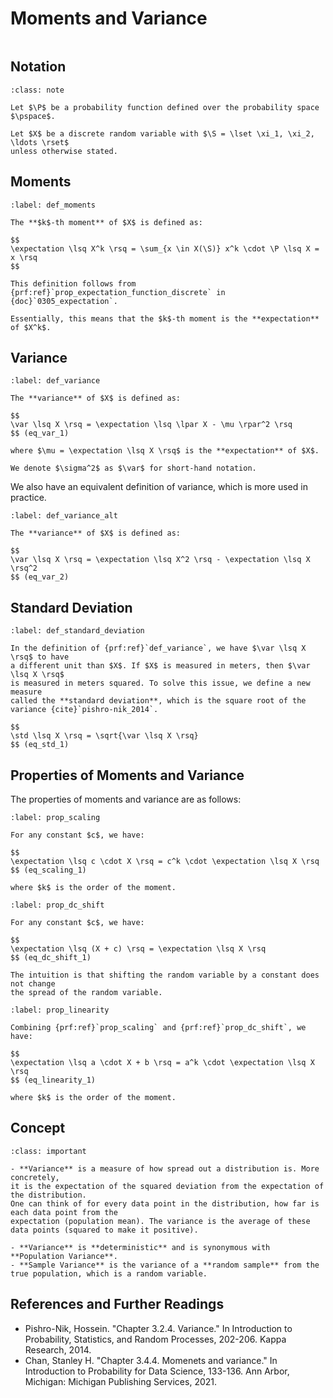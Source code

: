 # Moments and Variance

```{contents}
```

## Notation

```{admonition} Notation
:class: note

Let $\P$ be a probability function defined over the probability space $\pspace$.

Let $X$ be a discrete random variable with $\S = \lset \xi_1, \xi_2, \ldots \rset$
unless otherwise stated.
```

## Moments

```{prf:definition} Moments
:label: def_moments

The **$k$-th moment** of $X$ is defined as:

$$
\expectation \lsq X^k \rsq = \sum_{x \in X(\S)} x^k \cdot \P \lsq X = x \rsq
$$

This definition follows from {prf:ref}`prop_expectation_function_discrete` in {doc}`0305_expectation`.

Essentially, this means that the $k$-th moment is the **expectation** of $X^k$.
```

## Variance

```{prf:definition} Variance
:label: def_variance

The **variance** of $X$ is defined as:

$$
\var \lsq X \rsq = \expectation \lsq \lpar X - \mu \rpar^2 \rsq
$$ (eq_var_1)

where $\mu = \expectation \lsq X \rsq$ is the **expectation** of $X$.

We denote $\sigma^2$ as $\var$ for short-hand notation.
```

We also have an equivalent definition of variance, which is more used in
practice.

```{prf:definition} Variance (Alternative)
:label: def_variance_alt

The **variance** of $X$ is defined as:

$$
\var \lsq X \rsq = \expectation \lsq X^2 \rsq - \expectation \lsq X \rsq^2
$$ (eq_var_2)
```

## Standard Deviation

```{prf:definition} Standard Deviation
:label: def_standard_deviation

In the definition of {prf:ref}`def_variance`, we have $\var \lsq X \rsq$ to have
a different unit than $X$. If $X$ is measured in meters, then $\var \lsq X \rsq$
is measured in meters squared. To solve this issue, we define a new measure
called the **standard deviation**, which is the square root of the variance {cite}`pishro-nik_2014`.

$$
\std \lsq X \rsq = \sqrt{\var \lsq X \rsq}
$$ (eq_std_1)
```

## Properties of Moments and Variance

The properties of moments and variance are as follows:

```{prf:property} Scaling
:label: prop_scaling

For any constant $c$, we have:

$$
\expectation \lsq c \cdot X \rsq = c^k \cdot \expectation \lsq X \rsq
$$ (eq_scaling_1)

where $k$ is the order of the moment.
```

```{prf:property} DC Shift
:label: prop_dc_shift

For any constant $c$, we have:

$$
\expectation \lsq (X + c) \rsq = \expectation \lsq X \rsq
$$ (eq_dc_shift_1)

The intuition is that shifting the random variable by a constant does not change
the spread of the random variable.
```

```{prf:property} Linearity
:label: prop_linearity

Combining {prf:ref}`prop_scaling` and {prf:ref}`prop_dc_shift`, we have:

$$
\expectation \lsq a \cdot X + b \rsq = a^k \cdot \expectation \lsq X \rsq
$$ (eq_linearity_1)

where $k$ is the order of the moment.
```

## Concept

```{admonition} Concept
:class: important

- **Variance** is a measure of how spread out a distribution is. More concretely,
it is the expectation of the squared deviation from the expectation of the distribution.
One can think of for every data point in the distribution, how far is each data point from the
expectation (population mean). The variance is the average of these data points (squared to make it positive).

- **Variance** is **deterministic** and is synonymous with **Population Variance**.
- **Sample Variance** is the variance of a **random sample** from the true population, which is a random variable.
```

## References and Further Readings

-   Pishro-Nik, Hossein. "Chapter 3.2.4. Variance." In Introduction to
    Probability, Statistics, and Random Processes, 202-206. Kappa
    Research, 2014.
-   Chan, Stanley H. "Chapter 3.4.4. Momenets and variance." In Introduction to
    Probability for Data Science, 133-136. Ann Arbor, Michigan: Michigan
    Publishing Services, 2021.
